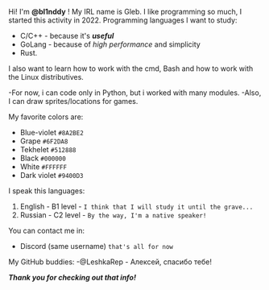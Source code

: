 Hi! I'm **@bl1nddy** ! My IRL name is Gleb. I like programming so much, I started this activity in 2022. 
Programming languages I want to study:
  - C/C++ - because it's ***useful***
  - GoLang - because of *high performance* and simplicity
  - Rust. 

I also want to learn how to work with the cmd, Bash and how to work with the Linux distributives. 

-For now, i can code only in Python, but i worked with many modules.
-Also, I can draw sprites/locations for games. 

My favorite colors are:
  - Blue-violet `#8A2BE2`
  - Grape `#6F2DA8`
  - Tekhelet `#512888`
  - Black `#000000`
  - White `#FFFFFF`
  - Dark violet `#9400D3`

I speak this languages:
  1) English - B1 level - `I think that I will study it until the grave...`
  2) Russian - C2 level - `By the way, I'm a native speaker!`

You can contact me in:
  - Discord (same username) `that's all for now`

My GitHub buddies:
  -@LeshkaRep - Алексей, спасибо тебе!

***Thank you for checking out that info!***
